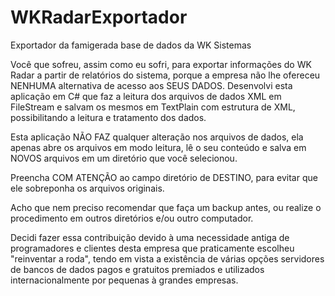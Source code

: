 # WKRadarExportador
Exportador da famigerada base de dados da WK Sistemas

Você que sofreu, assim como eu sofri, para exportar informações do WK Radar a partir de relatórios do sistema, porque a empresa não lhe ofereceu NENHUMA alternativa de acesso aos SEUS DADOS. Desenvolvi esta aplicação em C# que faz a leitura dos arquivos de dados XML em FileStream e salvam os mesmos em TextPlain com estrutura de XML, possibilitando a leitura e tratamento dos dados. 

Esta aplicação NÃO FAZ qualquer alteração nos arquivos de dados, ela apenas abre os arquivos em modo leitura, lê o seu conteúdo e salva em NOVOS arquivos em um diretório que você selecionou.

Preencha COM ATENÇÃO ao campo diretório de DESTINO, para evitar que ele sobreponha os arquivos originais.

Acho que nem preciso recomendar que faça um backup antes, ou realize o procedimento em outros diretórios e/ou outro computador.

Decidi fazer essa contribuição devido à uma necessidade antiga de programadores e clientes desta empresa que praticamente escolheu "reinventar a roda", tendo em vista a existência de várias opções servidores de bancos de dados pagos e gratuitos premiados e utilizados internacionalmente por pequenas à grandes empresas.
